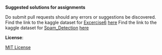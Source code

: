 **Suggested solutions for assignments**

Do submit pull requests should any errors or suggestions be discovered. Find the link to the kaggle dataset for [Excercise6](https://github.com/NicholasGoh/1016/blob/master/Exercises/Exercise6_suggested.ipynb) [here](https://www.kaggle.com/c/house-prices-advanced-regression-techniques/data)
Find the link to the kaggle dataset for [Spam_Detection](https://github.com/NicholasGoh/1016/blob/master/Assignment/Spam_Detection.ipynb) [here](https://www.kaggle.com/ishansoni/sms-spam-collection-dataset)

**License**:

[MIT License](LICENSE.txt)